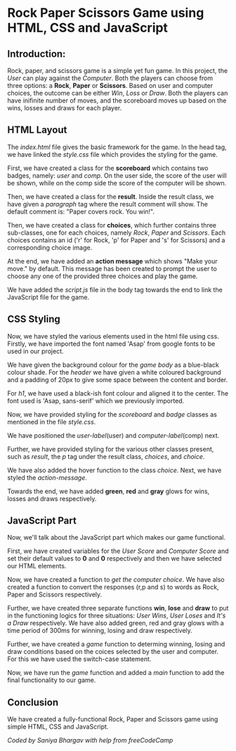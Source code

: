 # Rock Paper Scissors Game using HTML, CSS and JavaScript

## Introduction:

Rock, paper, and scissors game is a simple yet fun game. In this project, the *User* can play against the *Computer*. Both the players can choose from three options: a **Rock**, **Paper** or **Scissors**. Based on user and computer choices, the outcome can be either *Win*, *Loss* or *Draw*.
Both the players can have inifinite number of moves, and the scoreboard moves up based on the wins, losses and draws for each player.

## HTML Layout

The _index.html_ file gives the basic framework for the game. In the head tag, we have linked the _style.css_ file which provides the styling for the game.

First, we have created a class for the **scoreboard** which contains two badges, namely: _user_ and _comp_. On the user side, the score of the user will be shown, while on the comp side the score of the computer will be shown.

Then, we have created a class for the **result**. Inside the result class, we have given a _paragraph_ tag where the result comment will show. The default comment is: "Paper covers rock. You win!".

Then, we have created a class for **choices**, which further contains three sub-classes, one for each choices, namely _Rock_, _Paper_ and _Scissors_. Each choices contains an id ('r' for Rock, 'p' for Paper and 's' for Scissors) and a corresponding choice image.

At the end, we have added an **action message** which shows "Make your move." by default. This message has been created to prompt the user to choose any one of the provided three choices and play the game.

We have added the _script.js_ file in the body tag towards the end to link the JavaScript file for the game.

## CSS Styling

Now, we have styled the various elements used in the html file using css.
Firstly, we have imported the font named 'Asap' from google fonts to be used in our project.

We have given the background colour for the _game body_ as a blue-black colour shade. For the _header_ we have given a white coloured background and a padding of 20px to give some space between the content and border.

For _h1_, we have used a black-ish font colour and aligned it to the center. The font used is 'Asap, sans-serif' which we previously imported.

Now, we have provided styling for the _scoreboard_ and _badge_ classes as mentioned in the file _style.css_.

We have positioned the _user-label_(user) and _computer-label_(comp) next.

Further, we have provided styling for the various other classes present, such as _result_, the _p_ tag under the result class, _choices_, and _choice_.

We have also added the hover function to the class _choice_. Next, we have styled the _action-message_.

Towards the end, we have added **green**, **red** and **gray** glows for wins, losses and draws respectively.

## JavaScript Part

Now, we'll talk about the JavaScript part which makes our game functional.

First, we have created variables for the _User Score_ and _Computer Score_ and set their default values to **0** and **0** respectively and then we have selected our HTML elements.

Now, we have created a function to *get the computer choice*. We have also created a function to convert the responses (r,p and s) to words as Rock, Paper and Scissors respectively.

Further, we have created three separate functions **win**, **lose** and **draw** to put in the functioning logics for three situations: _User Wins_, _User Loses_ and _It's a Draw_ respectively. We have also added green, red and gray glows with a time period of 300ms for winning, losing and draw respectively.

Further, we have created a _game_ function to determing winning, losing and draw conditions based on the coices selected by the user and computer. For this we have used the switch-case statement.

Now, we have run the _game_ function and added a _main_ function to add the final functionality to our game.

## Conclusion

We have created a fully-functional Rock, Paper and Scissors game using simple HTML, CSS and JavaScript.

_Coded by Saniya Bhargav with help from freeCodeCamp_